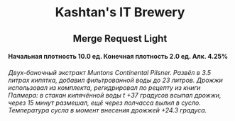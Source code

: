 <h1 align="center"> Kashtan's IT Brewery </h1>  

<h2 align="center"> Merge Request Light </h2>

#### Начальная плотность 10.0 ед. Конечная плотность 2.0 ед. Алк. 4.25%  


###### Двух-баночный экстракт Muntons Continental Pilsner. Развёл в 3.5 литрах кипятка, добавил фильтрованной воды до 23 литров. Дрожжи использовал из комплекта, регидрировал по рецепту из книги Палмера: в стакан кипячённой воды t +37 градусов всыпал дрожжи, через 15 минут размешал, ещё через полчасса вылил в сусло. Температура сусла в момент внесения дрожжей +24.3 градуса. 
